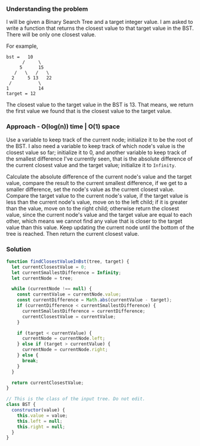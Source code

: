 ### Understanding the problem

I will be given a Binary Search Tree and a target integer value. I am asked to write a function that returns the closest value to that target value in the BST. There will be only one closest value.

For example,

```
bst =   10
      /     \
     5      15
   /   \   /   \
  2     5 13   22
 /          \
1           14
target = 12
```

The closest value to the target value in the BST is 13. That means, we return the first value we found that is the closest value to the target value.

### Approach - O(log(n)) time | O(1) space

Use a variable to keep track of the current node; initialize it to be the root of the BST. I also need a variable to keep track of which node's value is the closest value so far; initialize it to 0, and another variable to keep track of the smallest difference I've currently seen, that is the absolute difference of the current closest value and the target value; initialize it to `Infinity`.

Calculate the absolute difference of the current node's value and the target value, compare the result to the current smallest difference, if we get to a smaller difference, set the node's value as the current closest value. Compare the target value to the current node's value, if the target value is less than the current node's value, move on to the left child; if it is greater than the value, move on to the right child; otherwise return the closest value, since the current node's value and the target value are equal to each other, which means we cannot find any value that is closer to the target value than this value. Keep updating the current node until the bottom of the tree is reached. Then return the current closest value.

### Solution

```js
function findClosestValueInBst(tree, target) {
  let currentClosestValue = 0;
  let currentSmallestDifference = Infinity;
  let currentNode = tree;

  while (currentNode !== null) {
    const currentValue = currentNode.value;
    const currentDifference = Math.abs(currentValue - target);
    if (currentDifference < currentSmallestDifference) {
      currentSmallestDifference = currentDifference;
      currentClosestValue = currentValue;
    }

    if (target < currentValue) {
      currentNode = currentNode.left;
    } else if (target > currentValue) {
      currentNode = currentNode.right;
    } else {
      break;
    }
  }

  return currentClosestValue;
}

// This is the class of the input tree. Do not edit.
class BST {
  constructor(value) {
    this.value = value;
    this.left = null;
    this.right = null;
  }
}
```
